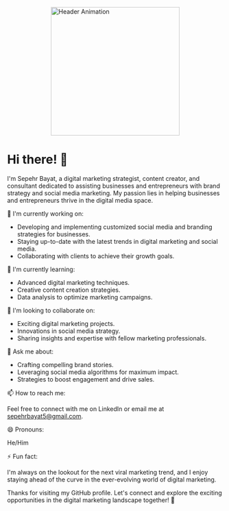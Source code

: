 <div style="display: flex; justify-content: center;">
  <img src="https://media.giphy.com/media/SA0A5vFffzHP21kzB0/giphy.gif" alt="Header Animation" width="300" style="display: block; margin: 0 auto;">
</div>

# Hi there! 👋

I'm Sepehr Bayat, a digital marketing strategist, content creator, and consultant dedicated to assisting businesses and entrepreneurs with brand strategy and social media marketing. My passion lies in helping businesses and entrepreneurs thrive in the digital media space.

🔭 I'm currently working on:

- Developing and implementing customized social media and branding strategies for businesses.
- Staying up-to-date with the latest trends in digital marketing and social media.
- Collaborating with clients to achieve their growth goals.

🌱 I'm currently learning:

- Advanced digital marketing techniques.
- Creative content creation strategies.
- Data analysis to optimize marketing campaigns.

👯 I'm looking to collaborate on:

- Exciting digital marketing projects.
- Innovations in social media strategy.
- Sharing insights and expertise with fellow marketing professionals.

💬 Ask me about:

- Crafting compelling brand stories.
- Leveraging social media algorithms for maximum impact.
- Strategies to boost engagement and drive sales.

📫 How to reach me:

Feel free to connect with me on LinkedIn or email me at sepehrbayat5@gmail.com.

😄 Pronouns:

He/Him

⚡ Fun fact:

I'm always on the lookout for the next viral marketing trend, and I enjoy staying ahead of the curve in the ever-evolving world of digital marketing.

Thanks for visiting my GitHub profile. Let's connect and explore the exciting opportunities in the digital marketing landscape together! 🚀
